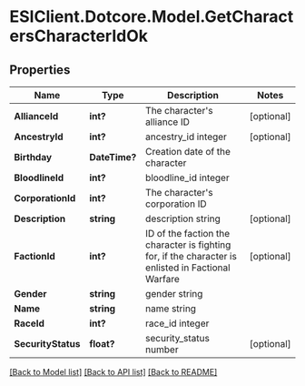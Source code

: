 # ESIClient.Dotcore.Model.GetCharactersCharacterIdOk
## Properties

Name | Type | Description | Notes
------------ | ------------- | ------------- | -------------
**AllianceId** | **int?** | The character&#39;s alliance ID | [optional] 
**AncestryId** | **int?** | ancestry_id integer | [optional] 
**Birthday** | **DateTime?** | Creation date of the character | 
**BloodlineId** | **int?** | bloodline_id integer | 
**CorporationId** | **int?** | The character&#39;s corporation ID | 
**Description** | **string** | description string | [optional] 
**FactionId** | **int?** | ID of the faction the character is fighting for, if the character is enlisted in Factional Warfare | [optional] 
**Gender** | **string** | gender string | 
**Name** | **string** | name string | 
**RaceId** | **int?** | race_id integer | 
**SecurityStatus** | **float?** | security_status number | [optional] 

[[Back to Model list]](../README.md#documentation-for-models) [[Back to API list]](../README.md#documentation-for-api-endpoints) [[Back to README]](../README.md)

